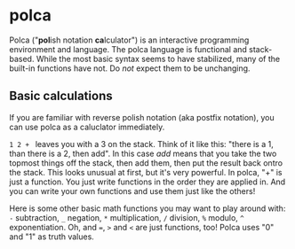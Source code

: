 # polca

Polca ("**pol**ish notation **ca**lculator") is an interactive programming environment and language. The polca language is functional and stack-based. While the most basic syntax seems to have stabilized, many of the built-in functions have not. Do *not* expect them to be unchanging.

## Basic calculations

If you are familiar with reverse polish notation (aka postfix notation), you can use polca as a caluclator immediately.

`1 2 + ` leaves you with a 3 on the stack. Think of it like this: "there is a 1, than there is a 2, then add". In this case *add* means that you take the two topmost things off the stack, then add them, then put the result back ontro the stack. This looks unusual at first, but it's very powerful. In polca, "+" is just a function. You just write functions in the order they are applied in. And you can write your own functions and use them just like the others!

Here is some other basic math functions you may want to play around with: `-` subtraction, `_` negation, `*` multiplication, `/` division, `%` modulo, `^` exponentiation. Oh, and `=`, `>` and `<` are just functions, too! Polca uses "0" and "1" as truth values.